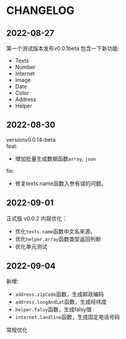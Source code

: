# CHANGELOG     
## 2022-08-27    
第一个测试版本发布v0.0.1beta
包含一下新功能:    
- Texts
- Number
- Internet
- Image
- Date
- Color
- Address
- Helper    

## 2022-08-30
versionv0.0.14-beta    
feat:   
- 增加批量生成数据函数`array`, `json`    

fix:    
- 修复texts.name函数入参有误的问题。     

## 2022-09-01    
正式版 v0.0.2
内容优化：
- 优化`texts.name`函数中文名来源。
- 优化`helper.array`函数类型返回判断
- 优化单元测试      

## 2022-09-04
新增:    
- `address.zipCode`函数，生成邮政编码
- `address.longAndLat`函数，生成经纬度
- `helper.falsy`函数，生成falsy值
- `internet.landline`函数，生成固定电话号码
       
常规优化